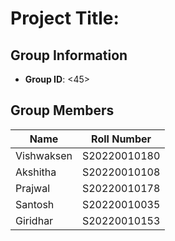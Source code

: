 # Project Title: <Planity>

## Group Information
- **Group ID**: <45>

## Group Members

| Name              | Roll Number      |
| ----------------- | ---------------  |
| Vishwaksen        | S20220010180     |
| Akshitha          | S20220010108     |
| Prajwal           | S20220010178     |
| Santosh           | S20220010035     |
| Giridhar          | S20220010153     |

